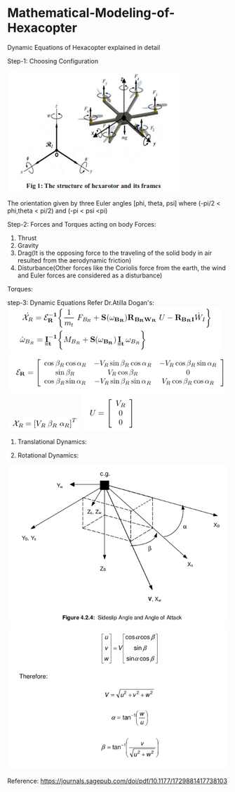 # Mathematical-Modeling-of-Hexacopter
Dynamic Equations of Hexacopter explained in detail

Step-1: Choosing Configuration

![](Images/hex_config.png)

The orientation given by three Euler angles [phi, theta, psi] where (-pi/2 < phi,theta < pi/2) and (-pi < psi <pi)

Step-2: Forces and Torques acting on body
Forces:
1) Thrust
2) Gravity
3) Drag(It is the opposing force to the traveling of the solid body in air resulted from the aerodynamic friction)
4) Disturbance(Other forces like the Coriolis force from the earth, the wind and Euler forces are considered as a disturbance)

Torques:



step-3: Dynamic Equations
Refer Dr.Atilla Dogan's:
![](Images/TDandRD.png)
![](Images/Epsilon.png)
![](Images/Khai.png)
![](Images/U.png)
1) Translational Dynamics:



2) Rotational Dynamics:


![](Images/sideslip.png)
![](Images/windtobody.png)



Reference: https://journals.sagepub.com/doi/pdf/10.1177/1729881417738103
